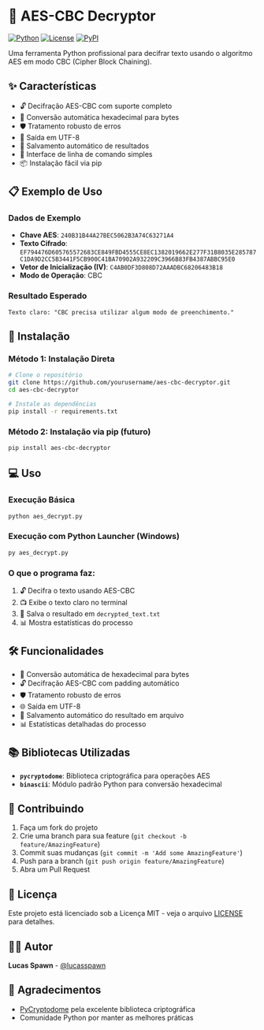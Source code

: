 # 🔐 AES-CBC Decryptor

[![Python](https://img.shields.io/badge/Python-3.7+-blue.svg)](https://www.python.org/downloads/)
[![License](https://img.shields.io/badge/License-MIT-green.svg)](LICENSE)
[![PyPI](https://img.shields.io/badge/PyPI-pycryptodome-blue.svg)](https://pypi.org/project/pycryptodome/)

Uma ferramenta Python profissional para decifrar texto usando o algoritmo AES em modo CBC (Cipher Block Chaining).

## ✨ Características

- 🔓 Decifração AES-CBC com suporte completo
- 🎯 Conversão automática hexadecimal para bytes
- 🛡️ Tratamento robusto de erros
- 📝 Saída em UTF-8
- 💾 Salvamento automático de resultados
- 🚀 Interface de linha de comando simples
- 📦 Instalação fácil via pip

## 📋 Exemplo de Uso

### Dados de Exemplo

- **Chave AES**: `240B31B44A27BEC5062B3A74C63271A4`
- **Texto Cifrado**: `EF794476D605765572683CE849FBD4555CE8EC1382019662E277F31B8035E285787C1DA9D2CC5B3441F5CB900C41BA70902A932209C3966B83FB4387ABBC95E0`
- **Vetor de Inicialização (IV)**: `C4AB0DF3D808D72AAADBC68206483B18`
- **Modo de Operação**: CBC

### Resultado Esperado

```
Texto claro: "CBC precisa utilizar algum modo de preenchimento."
```

## 🚀 Instalação

### Método 1: Instalação Direta

```bash
# Clone o repositório
git clone https://github.com/yourusername/aes-cbc-decryptor.git
cd aes-cbc-decryptor

# Instale as dependências
pip install -r requirements.txt
```

### Método 2: Instalação via pip (futuro)

```bash
pip install aes-cbc-decryptor
```

## 💻 Uso

### Execução Básica

```bash
python aes_decrypt.py
```

### Execução com Python Launcher (Windows)

```bash
py aes_decrypt.py
```

### O que o programa faz:

1. 🔓 Decifra o texto usando AES-CBC
2. 📺 Exibe o texto claro no terminal
3. 💾 Salva o resultado em `decrypted_text.txt`
4. 📊 Mostra estatísticas do processo

## 🛠️ Funcionalidades

- 🔄 Conversão automática de hexadecimal para bytes
- 🔓 Decifração AES-CBC com padding automático
- 🛡️ Tratamento robusto de erros
- 🌐 Saída em UTF-8
- 💾 Salvamento automático do resultado em arquivo
- 📊 Estatísticas detalhadas do processo

## 📚 Bibliotecas Utilizadas

- **`pycryptodome`**: Biblioteca criptográfica para operações AES
- **`binascii`**: Módulo padrão Python para conversão hexadecimal

## 🤝 Contribuindo

1. Faça um fork do projeto
2. Crie uma branch para sua feature (`git checkout -b feature/AmazingFeature`)
3. Commit suas mudanças (`git commit -m 'Add some AmazingFeature'`)
4. Push para a branch (`git push origin feature/AmazingFeature`)
5. Abra um Pull Request

## 📄 Licença

Este projeto está licenciado sob a Licença MIT - veja o arquivo [LICENSE](LICENSE) para detalhes.

## 👨‍💻 Autor

**Lucas Spawn** - [@lucasspawn](https://twitter.com/lucasspawn)

## 🙏 Agradecimentos

- [PyCryptodome](https://pycryptodome.readthedocs.io/) pela excelente biblioteca criptográfica
- Comunidade Python por manter as melhores práticas 